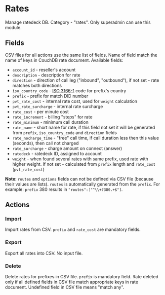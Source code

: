 # Rates

Manage ratedeck DB.
Category - "rates".
Only superadmin can use this module.

## Fields

CSV files for all actions use the same list of fields. Name of field match the name of keys in CouchDB rate document.
Available fields:
* `account_id` - reseller's account
* `description` - description for rate
* `direction` - direction of call leg ("inbound", "outbound"), if not set - rate matches both directions
* `iso_country_code` - [ISO 3166-1](https://en.wikipedia.org/wiki/ISO_3166-1#Officially_assigned_code_elements) code for prefix's country
* `prefix` - prefix for match DID number
* `pvt_rate_cost` - internal rate cost, used for `weight` calculation
* `pvt_rate_surcharge` - internal rate surcharge
* `rate_cost` - per minute cost
* `rate_increment` - billing "steps" for rate
* `rate_minimum` - minimum call duration
* `rate_name` - short name for rate, if this field not set it will be generated from `prefix`, `iso_country_code` and `direction` fields
* `rate_nocharge_time` - "free" call time, if call duration less then this value (seconds), then call not charged
* `rate_surcharge` - charge amount on connect (answer)
* `ratedeck` -  ratedeck ID, assigned to account
* `weight` - when found several rates with same prefix, used rate with higher weight. If not set - calculated from `prefix` length and `rate_cost` (`pvt_rate_cost`)

**Note**: `routes` and `options` fields can not be defined via CSV file (because their values are lists).
`routes` is automatically generated from the `prefix`. For example: `prefix` 380 results in `"routes":["^\\+?380.+$"]`.

## Actions

### Import

Import rates from CSV.
`prefix` and `rate_cost` are mandatory fields.

### Export

Export all rates into CSV.
No input file.

### Delete

Delete rates for prefixes in CSV file.
`prefix` is mandatory field.
Rate deleted only if all defined fields in CSV file match appropriate keys in rate document. Undefined field in CSV file means "match any".
